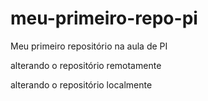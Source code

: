 # meu-primeiro-repo-pi
Meu primeiro repositório na aula de PI

alterando o repositório remotamente


alterando o repositório localmente 